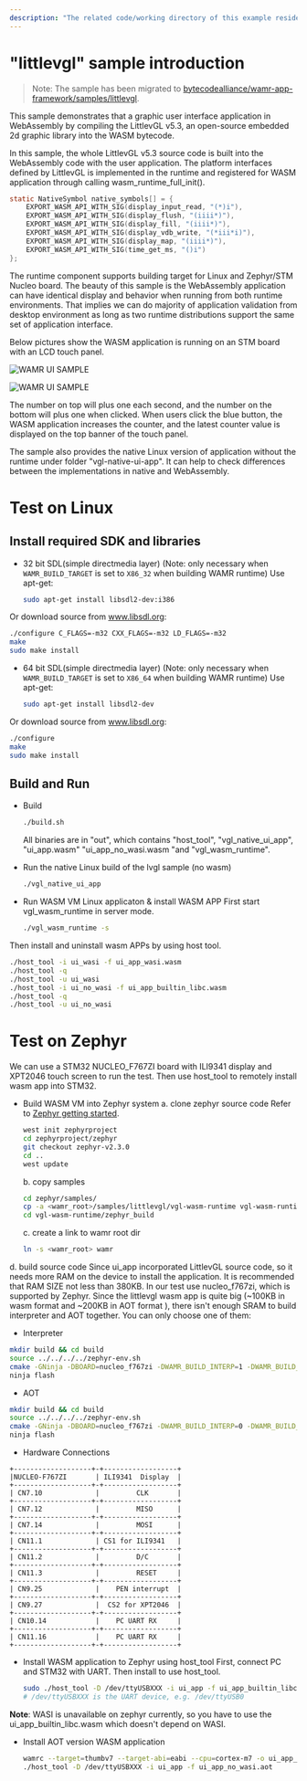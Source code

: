 ```yaml
---
description: "The related code/working directory of this example resides in directory {WAMR_DIR}/samples/littlevgl"
---
```

"littlevgl" sample introduction
==============

> Note: The sample has been migrated to [bytecodealliance/wamr-app-framework/samples/littlevgl](https://github.com/bytecodealliance/wamr-app-framework/tree/main/samples/littlevgl).

This sample demonstrates that a graphic user interface application in WebAssembly by compiling the LittlevGL v5.3, an open-source embedded 2d graphic library into the WASM bytecode.

In this sample, the whole LittlevGL v5.3 source code is built into the WebAssembly code with the user application. The platform interfaces defined by LittlevGL is implemented in the runtime and registered for WASM application through calling wasm_runtime_full_init().

```C
static NativeSymbol native_symbols[] = {
    EXPORT_WASM_API_WITH_SIG(display_input_read, "(*)i"),
    EXPORT_WASM_API_WITH_SIG(display_flush, "(iiii*)"),
    EXPORT_WASM_API_WITH_SIG(display_fill, "(iiii*)"),
    EXPORT_WASM_API_WITH_SIG(display_vdb_write, "(*iii*i)"),
    EXPORT_WASM_API_WITH_SIG(display_map, "(iiii*)"),
    EXPORT_WASM_API_WITH_SIG(time_get_ms, "()i")
};
```

The runtime component supports building target for Linux and Zephyr/STM Nucleo board. The beauty of this sample is the WebAssembly application can have identical display and behavior when running from both runtime environments. That implies we can do majority of application validation from desktop environment as long as two runtime distributions support the same set of application interface.


Below pictures show the WASM application is running on an STM board with an LCD touch panel.

![WAMR UI SAMPLE](../../doc/pics/vgl_demo2.png "WAMR UI DEMO STM32")

![WAMR UI SAMPLE](../../doc/pics/vgl_demo_linux.png "WAMR UI DEMO LINUX")


The number on top will plus one each second, and the number on the bottom will plus one when clicked. When users click the blue button, the WASM application increases the counter, and the latest counter value is displayed on the top banner of the touch panel.

The sample also provides the native Linux version of application without the runtime under folder "vgl-native-ui-app". It can help to check differences between the implementations in native and WebAssembly.

Test on Linux
================================

Install required SDK and libraries
--------------
- 32 bit SDL(simple directmedia layer) (Note: only necessary when `WAMR_BUILD_TARGET` is set to `X86_32` when building WAMR runtime)
Use apt-get:
  ```bash
  sudo apt-get install libsdl2-dev:i386
  ```
Or download source from www.libsdl.org:
  ```bash
  ./configure C_FLAGS=-m32 CXX_FLAGS=-m32 LD_FLAGS=-m32
  make
  sudo make install
  ```
- 64 bit SDL(simple directmedia layer) (Note: only necessary when `WAMR_BUILD_TARGET` is set to `X86_64` when building WAMR runtime)
Use apt-get:
  ```bash
  sudo apt-get install libsdl2-dev
  ```
Or download source from www.libsdl.org:
  ```bash
  ./configure
  make
  sudo make install
  ```

Build and Run
--------------

- Build
  ```bash
  ./build.sh
  ```
    All binaries are in "out", which contains "host_tool", "vgl_native_ui_app", "ui_app.wasm" "ui_app_no_wasi.wasm "and "vgl_wasm_runtime".
- Run the native Linux build of the lvgl sample (no wasm)
  ```bash
  ./vgl_native_ui_app
  ```

- Run WASM VM Linux applicaton & install WASM APP
 First start vgl_wasm_runtime in server mode.
  ```bash
  ./vgl_wasm_runtime -s
  ```
 Then install and uninstall wasm APPs by using host tool.
  ```bash
  ./host_tool -i ui_wasi -f ui_app_wasi.wasm
  ./host_tool -q
  ./host_tool -u ui_wasi
  ./host_tool -i ui_no_wasi -f ui_app_builtin_libc.wasm
  ./host_tool -q
  ./host_tool -u ui_no_wasi
  ```

Test on Zephyr
================================
We can use a STM32 NUCLEO_F767ZI  board with ILI9341 display and XPT2046 touch screen to run the test. Then use host_tool to remotely install wasm app into STM32.
- Build WASM VM into Zephyr system
  a. clone zephyr source code
  Refer to [Zephyr getting started](https://docs.zephyrproject.org/latest/getting_started/index.html).

  ```bash
  west init zephyrproject
  cd zephyrproject/zephyr
  git checkout zephyr-v2.3.0
  cd ..
  west update
  ```

  b. copy samples
  ```bash
  cd zephyr/samples/
  cp -a <wamr_root>/samples/littlevgl/vgl-wasm-runtime vgl-wasm-runtime
  cd vgl-wasm-runtime/zephyr_build
  ```
  c. create a link to wamr root dir
  ```bash
  ln -s <wamr_root> wamr
  ```

d. build source code
  Since ui_app incorporated LittlevGL source code, so it needs more RAM on the device to install the application.  It is recommended that RAM SIZE not less than 380KB. In our test use nucleo_f767zi, which is supported by Zephyr. Since the littlevgl wasm app is quite big (~100KB in wasm format and ~200KB in AOT format ), there isn't enough SRAM to build interpreter and AOT together. You can only choose one of them:

  - Interpreter
  ```bash
  mkdir build && cd build
  source ../../../../zephyr-env.sh
  cmake -GNinja -DBOARD=nucleo_f767zi -DWAMR_BUILD_INTERP=1 -DWAMR_BUILD_AOT=0 ..
  ninja flash
  ```

  - AOT
  ```bash
  mkdir build && cd build
  source ../../../../zephyr-env.sh
  cmake -GNinja -DBOARD=nucleo_f767zi -DWAMR_BUILD_INTERP=0 -DWAMR_BUILD_AOT=1 ..
  ninja flash
  ```

- Hardware Connections

```
+-------------------+-+------------------+
|NUCLEO-F767ZI       | ILI9341  Display  |
+-------------------+-+------------------+
| CN7.10             |         CLK       |
+-------------------+-+------------------+
| CN7.12             |         MISO      |
+-------------------+-+------------------+
| CN7.14             |         MOSI      |
+-------------------+-+------------------+
| CN11.1             | CS1 for ILI9341   |
+-------------------+-+------------------+
| CN11.2             |         D/C       |
+-------------------+-+------------------+
| CN11.3             |         RESET     |
+-------------------+-+------------------+
| CN9.25             |    PEN interrupt  |
+-------------------+-+------------------+
| CN9.27             |  CS2 for XPT2046  |
+-------------------+-+------------------+
| CN10.14            |    PC UART RX     |
+-------------------+-+------------------+
| CN11.16            |    PC UART RX     |
+-------------------+-+------------------+
```

- Install WASM application to Zephyr using host_tool
First, connect PC and STM32 with UART. Then install to use host_tool.
  ```bash
  sudo ./host_tool -D /dev/ttyUSBXXX -i ui_app -f ui_app_builtin_libc.wasm
  # /dev/ttyUSBXXX is the UART device, e.g. /dev/ttyUSB0
  ```
**Note**: WASI is unavailable on zephyr currently, so you have to use the ui_app_builtin_libc.wasm which doesn't depend on WASI.

- Install AOT version WASM application
  ```bash
  wamrc --target=thumbv7 --target-abi=eabi --cpu=cortex-m7 -o ui_app_no_wasi.aot ui_app_builtin_libc.wasm
  ./host_tool -D /dev/ttyUSBXXX -i ui_app -f ui_app_no_wasi.aot
  ```


